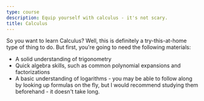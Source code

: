 ```yaml
---
type: course
description: Equip yourself with calculus - it's not scary.
title: Calculus
---
```


So you want to learn Calculus? Well, this is definitely a try-this-at-home type of thing to do. But first, you're going
to need the following materials:

* A solid understanding of trigonometry
* Quick algebra skills, such as common polynomial expansions and factorizations
* A basic understanding of logarithms - you may be able to follow along by looking up formulas on the fly, but I would
  recommend studying them beforehand - it doesn't take long.


